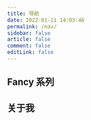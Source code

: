 ```yaml
---
title: 导航
date: 2022-01-11 14:03:46   
permalink: /nav/
sidebar: false
article: false
comment: false
editLink: false
---
```


## Fancy 系列

<ClientOnly>
  <Card :cardData="cardData0" :cardListSize=2 carTitlColor="#000" carHoverColor="#000" />
</ClientOnly>

## 关于我

<ClientOnly>
  <Card :cardData="cardData1" :cardListSize=2 carTitlColor="#000" carHoverColor="#000" />
</ClientOnly>

<script>
export default {
  data() {
    return {
      cardData0: [
        {
          id: "0",
          cardSrc: "https://source.jonsam.site/",
          cardImgSrc: "https://source.jonsam.site/assets/img/logo.png",
          cardName: "Fancy Front End",
          cardContent: "Fancy Front End，前端源码阅读栈，精读 React、Vue3 源码",
        },
        {
          id: "1",
          cardSrc: "https://dsa.jonsam.site/",
          cardImgSrc: "https://dsa.jonsam.site/img/logo.png",
          cardName: "Fancy DSA",
          cardContent: "Fancy Data Structures and Algorithms，数据结构与算法，LeetCode刷题笔记，算法成长之路",
        },
        {
          id: "2",
          cardSrc: "https://ml.jonsam.site/",
          cardImgSrc: "https://ml.jonsam.site/img/logo.png",
          cardName: "Fancy ML",
          cardContent: "Fancy Machine Learnning，机器学习一站式笔记，学习机器学习、深度学习技术文章",
        },
      ],
      cardData1: [
        {
          id: "0",
          cardSrc: "http://www.jonsam.site/",
          cardImgSrc: "https://www.jonsam.site/wp-content/uploads/2021/05/favicon.png",
          cardName: "夏夜•梦无眠",
          cardContent:
            "吴青山的技术博客——分享Javascript、React、Vue 技术实践",
        },
        {
          id: "1",
          cardSrc: "http://docs.jonsam.site/",
          cardImgSrc: "https://www.jonsam.site/wp-content/uploads/2021/05/favicon.png",
          cardName: "Jonsam's Docs",
          cardContent: "一站式文档笔记平台",
        },
        {
          id: "2",
          cardSrc: "https://www.github.com/jonsam-ng",
          cardImgSrc: "https://www.jonsam.site/wp-content/uploads/2021/05/avatar-150x150.png",
          cardName: "Github",
          cardContent: "如果没有人在黑夜中高举火把，明天的太阳将由谁扮演？",
        },
      ],
    };
  },
};
</script>
